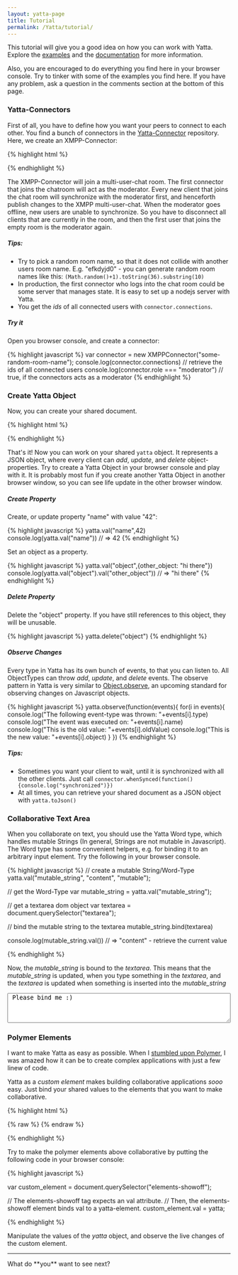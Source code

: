 ```yaml
---
layout: yatta-page
title: Tutorial
permalink: /Yatta/tutorial/
---
```


This tutorial will give you a good idea on how you can work with Yatta. Explore the [examples](./examples/) and the [documentation](./documentation/) for more information.

Also, you are encouraged to do everything you find here in your browser console. Try to tinker with some of the examples you find here. If you have any problem, ask a question in the comments section at the bottom of this page.

### Yatta-Connectors
First of all, you have to define how you want your peers to connect to each other. You find a bunch of connectors in the [Yatta-Connector](https://github.com/DadaMonad/Yatta-Connectors) repository. Here, we create an XMPP-Connector:

{% highlight html %}
<script src="./path-to-library/xmpp-connector.min.js"></script>
<script>
  var connector = new XMPPConnector("my-awesome-roomname");
</script>
{% endhighlight %}


The XMPP-Connector will join a multi-user-chat room. The first connector that joins the chatroom will act as the moderator. Every new client that joins the chat room will synchronize with the moderator first, and henceforth publish changes to the XMPP multi-user-chat. When the moderator goes offline, new users are unable to synchronize. So you have to disconnect all clients that are currently in the room, and then the first user that joins the empty room is the moderator again.

#####  Tips:

* Try to pick a random room name, so that it does not collide with another users room name. E.g. "efkdyjd0" - you can generate random room names like this: `(Math.random()+1).toString(36).substring(10)`
* In production, the first connector who logs into the chat room could be some server that manages state. It is easy to set up a nodejs server with Yatta.
* You get the *ids* of all connected users with `connector.connections`.

##### Try it
Open you browser console, and create a connector:

{% highlight javascript %}
var connector = new XMPPConnector("some-random-room-name");
console.log(connector.connections) // retrieve the ids of all connected users
console.log(connector.role === "moderator") // true, if the connectors acts as a moderator
{% endhighlight %}

### Create Yatta Object
Now, you can create your shared document.

{% highlight html %}
<script src="./path-to-library/yatta.js"></script>
<script>
  var yatta = new Yatta(connector);
</script>
{% endhighlight %}


That's it! Now you can work on your shared `yatta` object. It represents a JSON object, where every client can *add*, *update*, and *delete* object-properties. Try to create a Yatta Object in your browser console and play with it. It is probably most fun if you create another Yatta Object in another browser window, so you can see life update in the other browser window.

##### Create Property

Create, or update property "name" with value "42":

{% highlight javascript %}
yatta.val("name",42)
console.log(yatta.val("name")) // => 42
{% endhighlight %}


Set an object as a property.

{% highlight javascript %}
yatta.val("object",{other_object: "hi there"})
console.log(yatta.val("object").val("other_object")) // => "hi there"
{% endhighlight %}

##### Delete Property
Delete the "object" property. If you have still references to this object, they will be unusable.

{% highlight javascript %}
yatta.delete("object")
{% endhighlight %}

##### Observe Changes
Every type in Yatta has its own bunch of events, to that you can listen to. All ObjectTypes can throw *add*, *update*, and *delete* events. The observe pattern in Yatta is very similar to [Object.observe](http://www.html5rocks.com/en/tutorials/es7/observe/?redirect_from_locale=de), an upcoming standard for observing changes on Javascript objects.

{% highlight javascript %}
yatta.observe(function(events){
  for(i in events){
    console.log("The following event-type was thrown: "+events[i].type)
    console.log("The event was executed on: "+events[i].name)
    console.log("This is the old value: "+events[i].oldValue)
    console.log("This is the new value: "+events[i].object)
  }
})
{% endhighlight %}


##### Tips:

* Sometimes you want your client to wait, until it is synchronized with all the other clients. Just call `connector.whenSynced(function(){console.log("synchronized")})`
* At all times, you can retrieve your shared document as a JSON object with `yatta.toJson()`

### Collaborative Text Area

When you collaborate on text, you should use the Yatta Word type, which handles mutable Strings (In general, Strings are not mutable in Javascript). The Word type has some convenient helpers, e.g. for binding it to an arbitrary input element. Try the following in your browser console.

{% highlight javascript %}
// create a mutable String/Word-Type
yatta.val("mutable_string", "content", "mutable");

// get the Word-Type
var mutable_string = yatta.val("mutable_string");

// get a textarea dom object
var textarea = document.querySelector("textarea");

// bind the mutable string to the textarea
mutable_string.bind(textarea)

console.log(mutable_string.val()) // => "content" - retrieve the current value

{% endhighlight %}

Now, the *mutable\_string* is bound to the *textarea*. This means that the *mutable\_string* is updated, when you type something in the *textarea*, and the *textarea* is updated when something is inserted into the *mutable\_string*

<textarea style="width: 100%;height:5em"> Please bind me :)</textarea>

### Polymer Elements

I want to make Yatta as easy as possible. When I [stumbled upon Polymer](https://plus.google.com/110297010634240861782/posts/FireNaHeDB6), I was amazed how it can be to create complex applications with just a few linew of code.

<!--div align="center">
<iframe width="560" style="max-width:100%" height="315" src="//www.youtube.com/embed/svfu9iQ8cyg" frameborder="0" allowfullscreen></iframe>
</div-->

Yatta as a *custom element* makes building collaborative applications _sooo_ easy. Just bind your shared values to the elements that you want to make collaborative.


{% highlight html %}
<link rel="import" href="/polymer/polymer.html">
<link rel="import" href="/Yatta/yatta-element.html">
<link rel="import" href="/Yatta-Connectors/xmpp-connector/xmpp-connector.html">
<link rel="import" href="/paper-slider/paper-slider.html">
<link rel="import" href="/paper-radio-group/paper-radio-group.html">

{% raw %}
<polymer-element name="yatta-polymer-binding" attributes="yatta connector">
  <template>
    <!-- First, create a connector-->
    <xmpp-connector connector={{connector}}></xmpp-connector>

    <!-- Bind the connector to the yatta-element -->
    <yatta-element connector={{connector}} val={{yatta}}>
      <!-- The yatta-elements exports the yatta object (similar to that one we created with pure Javascript). -->
      <!-- We can access its properties with the yatta-property tag -->
      <yatta-property name="slider" val={{slider}}></yatta-property>
      <yatta-property name="radio" val={{radio}}></yatta-property>
    </yatta-element>

    <!-- Now, we can bind the properties to arbitrary custom elements -->
    <paper-radio-group selected={{radio}}>
      <paper-radio-button name="nice" label="Nice"></paper-radio-button>
      <paper-radio-button name="great" label="Great"></paper-radio-button>
      <paper-radio-button name="awesome" label="Awesome"></paper-radio-button>
    </paper-radio-group>
    <paper-slider min="0" max="200" immediateValue={{slider}}></paper-slider>
  </template>
  <script>
  Polymer({
  })
  </script>
</polymer-element>
{% endraw %}

{% endhighlight %}


<elements-showoff></elements-showoff>

Try to make the polymer elements above collaborative by putting the following code in your browser console:

{% highlight javascript %}

var custom_element = document.querySelector("elements-showoff");

// The elements-showoff tag expects an val attribute.
// Then, the elements-showoff element binds val to a yatta-element.
custom_element.val = yatta;

{% endhighlight %}

Manipulate the values of the *yatta* object, and observe the live changes of the custom element.

<hr>
What do **you** want to see next?


<script src="{{ site.baseurl }}modules/Yatta-Connectors/xmpp-connector/xmpp-connector.js"></script>
<script src="{{ site.baseurl }}modules/Yatta/yatta.js"></script>
<link rel="import" href="../elements/elements-showoff.html">

<!--script>
var connector = new XMPPConnector("tutorial");
var yatta = new Yatta(connector);
connector.whenSynced(function(){
  if(yatta.val("shared_text") == null){
    yatta.val("shared_text","")
    yatta.val("slider",39)
  }
  var textarea = document.querySelector("#shared-text")
  yatta.val("shared_text").bind(textarea)
  var ce = document.querySelector("elements-showoff");
  ce.val = yatta
  // document.querySelector("yatta-element").val = yatta;
});
</script-->
